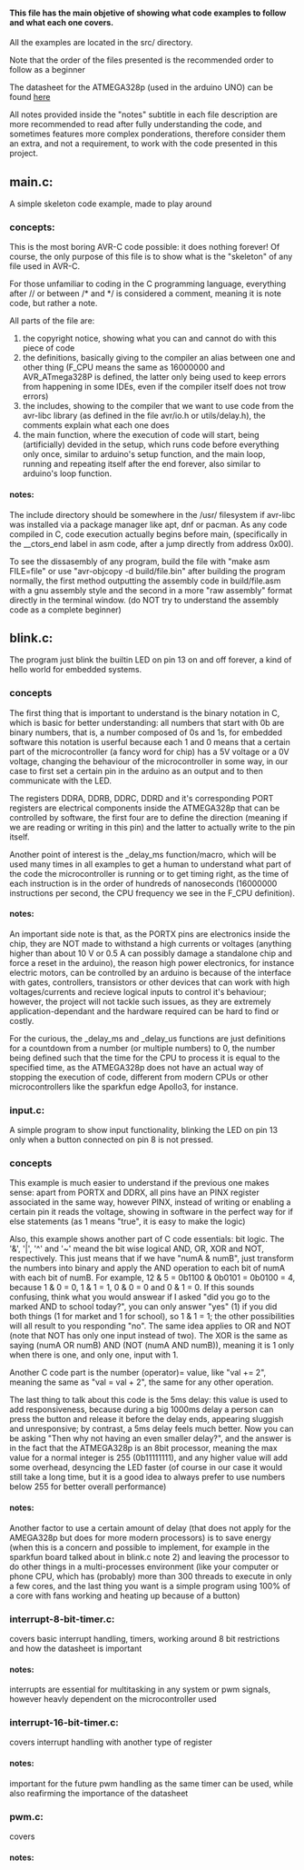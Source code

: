 #### This file has the main objetive of showing what code examples to follow and what each one covers.
All the examples are located in the src/ directory.

Note that the order of the files presented is the recommended order to follow as a beginner

The datasheet for the ATMEGA328p (used in the arduino UNO) can be found [here](https://ww1.microchip.com/downloads/en/DeviceDoc/Atmel-7810-Automotive-Microcontrollers-ATmega328P_Datasheet.pdf) 

All notes provided inside the "notes" subtitle in each file description are more recommended to read after fully understanding the code, and sometimes features more complex ponderations, therefore consider them an extra, and not a requirement, to work with the code presented in this project.



## main.c:
A simple skeleton code example, made to play around

### concepts:
This is the most boring AVR-C code possible: it does nothing forever! Of course, the only purpose of this file is to show what is the "skeleton" of any file used in AVR-C.

For those unfamiliar to coding in the C programming language, everything after // or between /* and */ is considered a comment, meaning it is note code, but rather a note.

All parts of the file are:
1) the copyright notice, showing what you can and cannot do with this piece of code
2) the definitions, basically giving to the compiler an alias between one and other thing (F_CPU means the same as 16000000 and AVR_ATmega328P is defined, the latter only being used to keep errors from happening in some IDEs, even if the compiler itself does not trow errors)
3) the includes, showing to the compiler that we want to use code from the avr-libc library (as defined in the file avr/io.h or utils/delay.h), the comments explain what each one does
4) the main function, where the execution of code will start, being (artificially) devided in the setup, which runs code before everything only once, similar to arduino's setup function, and the main loop, running and repeating itself after the end forever, also similar to arduino's loop function.

#### notes:       
The include directory should be somewhere in the /usr/ filesystem if avr-libc was installed via a package manager like apt, dnf or pacman.
As any code compiled in C, code execution actually begins before main, (specifically in the __ctors_end label in asm code, after a jump directly from address 0x00).

To see the dissasembly of any program, build the file with "make asm FILE=file" or use "avr-objcopy -d build/file.bin" after building the program normally, the first method outputting the assembly code in build/file.asm with a gnu assembly style and the second in a more "raw assembly" format directly in the terminal window. (do NOT try to understand the assembly code as a complete beginner)



## blink.c:
The program just blink the builtin LED on pin 13 on and off forever, a kind of hello world for embedded systems.

### concepts
The first thing that is important to understand is the binary notation in C, which is basic for better understanding: all numbers that start with 0b are binary numbers, that is, a number composed of 0s and 1s, for embedded software this notation is userful because each 1 and 0 means that a certain part of the microcontroller (a fancy word for chip) has a 5V voltage or a 0V voltage, changing the behaviour of the microcontroller in some way, in our case to first set a certain pin in the arduino as an output and to then communicate with the LED.

The registers DDRA, DDRB, DDRC, DDRD and it's corresponding PORT registers are electrical components inside the ATMEGA328p that can be controlled by software, the first four are to define the direction (meaning if we are reading or writing in this pin) and the latter to actually write to the pin itself.

Another point of interest is the _delay_ms function/macro, which will be used many times in all examples to get a human to understand what part of the code the microcontroller is running or to get timing right, as the time of each instruction is in the order of hundreds of nanoseconds (16000000 instructions per second, the CPU frequency we see in the F_CPU definition).

#### notes:
An important side note is that, as the PORTX pins are electronics inside the chip, they are NOT made to withstand a high currents or voltages (anything higher than about 10 V or 0.5 A can possibly damage a standalone chip and force a reset in the arduino), the reason high power electronics, for instance electric motors, can be controlled by an arduino is because of the interface with gates, controllers, transistors or other devices that can work with high voltages/currents and recieve logical inputs to control it's behaviour; however, the project will not tackle such issues, as they are extremely application-dependant and the hardware required can be hard to find or costly.

For the curious, the _delay_ms and _delay_us functions are just definitions for a countdown from a number (or multiple numbers) to 0, the number being defined such that the time for the CPU to process it is equal to the specified time, as the ATMEGA328p does not have an actual way of stopping the execution of code, different from modern CPUs or other microcontrollers like the sparkfun edge Apollo3, for instance. 


    
### input.c:
A simple program to show input functionality, blinking the LED on pin 13 only when a button connected on pin 8 is not pressed.

### concepts
This example is much easier to understand if the previous one makes sense: apart from PORTX and DDRX, all pins have an PINX register associated in the same way, however PINX, instead of writing or enabling a certain pin it reads the voltage, showing in software in the perfect way for if else statements (as 1 means "true", it is easy to make the logic)

Also, this example shows another part of C code essentials: bit logic. The '&', '|', '^' and '~' meand the bit wise logical AND, OR, XOR and NOT, respectively. This just means that if we have "numA & numB", just transform the numbers into binary and apply the AND operation to each bit of numA with each bit of numB. For example, 12 & 5 = 0b1100 & 0b0101 = 0b0100 = 4, because 1 & 0 = 0, 1 & 1 = 1, 0 & 0 = 0 and 0 & 1 = 0. If this sounds confusing, think what you would answear if I asked "did you go to the marked AND to school today?", you can only answer "yes" (1) if you did both things (1 for market and 1 for school), so 1 & 1 = 1; the other possibilities will all result to you responding "no". The same idea applies to OR and NOT (note that NOT has only one input instead of two). The XOR is the same as saying (numA OR numB) AND (NOT (numA AND numB)), meaning it is 1 only when there is one, and only one, input with 1.

Another C code part is the number (operator)= value, like "val += 2", meaning the same as "val = val + 2", the same for any other operation.

The last thing to talk about this code is the 5ms delay: this value is used to add responsiveness, because during a big 1000ms delay a person can press the button and release it before the delay ends, appearing sluggish and unresponsive; by contrast, a 5ms delay feels much better. Now you can be asking "Then why not having an even smaller delay?", and the answer is in the fact that the ATMEGA328p is an 8bit processor, meaning the max value for a normal integer is 255 (0b11111111), and any higher value will add some overhead, desyncing the LED faster (of course in our case it would still take a long time, but it is a good idea to always prefer to use numbers below 255 for better overall performance) 

#### notes:
Another factor to use a certain amount of delay (that does not apply for the AMEGA328p but does for more modern processors) is to save energy (when this is a concern and possible to implement, for example in the sparkfun board talked about in blink.c note 2) and leaving the processor to do other things in a multi-processes environment (like your computer or phone CPU, which has (probably) more than 300 threads to execute in only a few cores, and the last thing you want is a simple program using 100% of a core with fans working and heating up because of a button)



### interrupt-8-bit-timer.c:
covers basic interrupt handling, timers, working around 8 bit restrictions and how the datasheet is important

#### notes:
interrupts are essential for multitasking in any system or pwm signals, however heavly dependent on the microcontroller used



### interrupt-16-bit-timer.c:
covers interrupt handling with another type of register
        
#### notes:
important for the future pwm handling as the same timer can be used, while also reafirming the importance of the datasheet



### pwm.c:
covers

#### notes:
